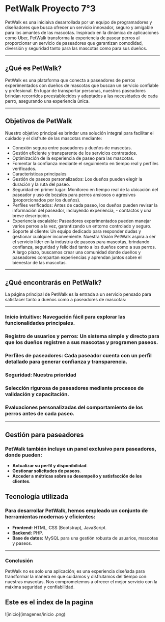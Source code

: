 # PetWalk Proyecto 7°3

PetWalk es una iniciaiva desarrollada por un equipo de programadores y diseñadores que busca ofrecer un servicio innovador, seguro y amigable para los amantes de las mascotas. Inspirado en la dinámica de aplicaciones como Uber, PetWalk transforma la experiencia de pasear perros al proporcionar un servicio de paseadores que garantizan comodidad, diversión y seguridad tanto para las mascotas como para sus dueños.

---

## ¿Qué es PetWalk?
PetWalk es una plataforma que conecta a paseadores de perros experimentados con dueños de mascotas que buscan un servicio confiable y profesional. En lugar de transportar personas, nuestros paseadores brindan recorridos preestablecidos y adaptados a las necesidades de cada perro, asegurando una experiencia única.


---

## Objetivos de PetWalk
Nuestro objetivo principal es brindar una solución integral para facilitar el cuidado y el disfrute de las mascotas mediante:

- Conexión segura entre paseadores y dueños de mascotas.
- Gestión eficiente y transparente de los servicios contratados.
- Optimización de la experiencia de paseo para las mascotas.
- Fomentar la confianza mediante el seguimiento en tiempo real y perfiles verificados.
- Características principales
- Gestión de paseos personalizados: Los dueños pueden elegir la duración y la ruta del paseo.
- Seguridad en primer lugar: Monitoreo en tiempo real de la ubicación del paseador y uso de bozales para perros ansiosos o agresivos (proporcionados por los dueños).
- Perfiles verificados: Antes de cada paseo, los dueños pueden revisar la información del paseador, incluyendo experiencia, - contactos y una breve descripción.
- Experiencia escalable: Paseadores experimentados pueden manejar varios perros a la vez, garantizando un entorno controlado y seguro.
- Soporte al cliente: Un equipo dedicado para responder dudas y gestionar cualquier inconveniente.
Nuestra Visión
PetWalk aspira a ser el servicio líder en la industria de paseos para mascotas, brindando confianza, seguridad y felicidad tanto a los dueños como a sus perros. A largo plazo, buscamos crear una comunidad donde dueños y paseadores compartan experiencias y aprendan juntos sobre el bienestar de las mascotas.

---

## ¿Qué encontrarás en PetWalk?
La página principal de PetWalk es la entrada a un servicio pensado para satisfacer tanto a dueños como a paseadores de mascotas:

---

### Inicio intuitivo: Navegación fácil para explorar las funcionalidades principales.
### Registro de usuarios y perros: Un sistema simple y directo para que los dueños registren a sus mascotas y programen paseos.
### Perfiles de paseadores: Cada paseador cuenta con un perfil detallado para generar confianza y transparencia.
### Seguridad: Nuestra prioridad
### Selección rigurosa de paseadores mediante procesos de validación y capacitación.
### Evaluaciones personalizadas del comportamiento de los perros antes de cada paseo.

---

## Gestión para paseadores

### PetWalk también incluye un panel exclusivo para paseadores, donde pueden:

- **Actualizar su perfil y disponibilidad**.
- **Gestionar solicitudes de paseos**.
- **Acceder a métricas sobre su desempeño y satisfacción de los clientes**.
  
## Tecnología utilizada
### Para desarrollar PetWalk, hemos empleado un conjunto de herramientas modernas y eficientes:

- **Frontend:** HTML, CSS (Bootstrap), JavaScript.
- **Backend:** PHP.
- **Base de datos:** MySQL para una gestión robusta de usuarios, mascotas y paseos.

---

### Conclusión

PetWalk no es solo una aplicación; es una experiencia diseñada para transformar la manera en que cuidamos y disfrutamos del tiempo con nuestras mascotas. Nos comprometemos a ofrecer el mejor servicio con la máxima seguridad y confiabilidad.

## Este es el index de la pagina

![inicio](imagenes/inicio .png)

